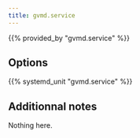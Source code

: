 ```yaml
---
title: gvmd.service
---
```


{{% provided_by "gvmd.service" %}}

## Options

{{% systemd_unit "gvmd.service" %}}

## Additionnal notes

Nothing here.